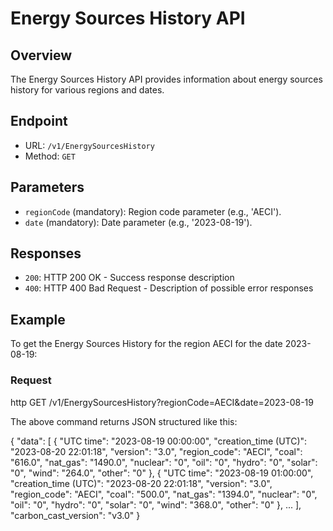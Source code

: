 # Energy Sources History API

## Overview

The Energy Sources History API provides information about energy sources history for various regions and dates.

## Endpoint

- URL: `/v1/EnergySourcesHistory`
- Method: `GET`

## Parameters

- `regionCode` (mandatory): Region code parameter (e.g., 'AECI').
- `date` (mandatory): Date parameter (e.g., '2023-08-19').

## Responses

- `200`: HTTP 200 OK - Success response description
- `400`: HTTP 400 Bad Request - Description of possible error responses

## Example

To get the Energy Sources History for the region AECI for the date 2023-08-19:

### Request

http
GET /v1/EnergySourcesHistory?regionCode=AECI&date=2023-08-19

The above command returns JSON structured like this:

{
    "data": [
        {
            "UTC time": "2023-08-19 00:00:00",
            "creation_time (UTC)": "2023-08-20 22:01:18",
            "version": "3.0",
            "region_code": "AECI",
            "coal": "616.0",
            "nat_gas": "1490.0",
            "nuclear": "0",
            "oil": "0",
            "hydro": "0",
            "solar": "0",
            "wind": "264.0",
            "other": "0"
        },
        {
            "UTC time": "2023-08-19 01:00:00",
            "creation_time (UTC)": "2023-08-20 22:01:18",
            "version": "3.0",
            "region_code": "AECI",
            "coal": "500.0",
            "nat_gas": "1394.0",
            "nuclear": "0",
            "oil": "0",
            "hydro": "0",
            "solar": "0",
            "wind": "368.0",
            "other": "0"
        }, ...
    ],
    "carbon_cast_version": "v3.0"
}
